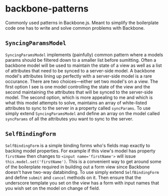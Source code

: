 backbone-patterns
=================

Commonly used patterns in Backbone.js. Meant to simplify the boilerplate code one has to write and solve common problems with Backbone.

`SyncingParamsModel`
--------------------

`SyncingParamsModel` implements (painfully) common pattern where a models params should be filtered down to a smaller list before sumitting. Often a backbone model will be used to maintain the state of a view as well as a list of attributes that need to be synced to a server-side model. A backbone model's attributes lining up perfectly with a server-side model is a rare occurance. There are two choices—either set two model's on a view. The first option I see is one model controlling the state of the view and the second maintaining the attributes that will be synced to the server-side model. The second option, which is more appealing to me and which is what this model attempts to solve, maintains an array of white-listed attributes to sync to the server in a property called `syncParams`. To use simply extend `SyncingParamsModel` and define an array on the model called `syncParams` of all the attributes you want to sync to the server.

`SelfBindingForm`
-----------------

`SelfBindingForm` is a simple binding forms who's fields map exactly to backing model properties. For example if this view's model has property `firstName` then changes to `<input name='firstName'>` will issue `this.model.set('firstName')`. This is a convenient way to get around some of the boilerplate required in building out a form view since Backbone doesn't have two-way databinding. To use simply extend `SelfBindingForm` and define `submit` and `cancel` methods on it. Then ensure that the underscore template you set on the view has a form with input names that you wish set on the model on change of field.
